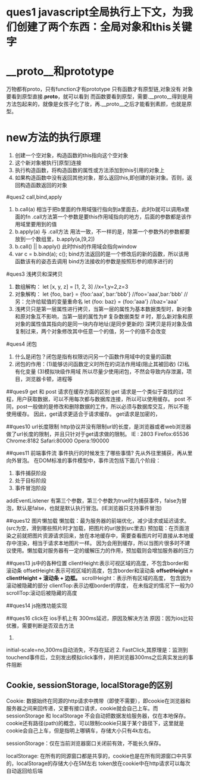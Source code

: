 # ques1  javascript全局执行上下文，为我们创建了两个东西：全局对象和this关键字
# __proto__和prototype
  万物都有proto，只有function才有prototype
  只有函数才有原型链,对象没有
  对象要看到原型直接.__proto__，就可以看到
  而函数要看到原型，需要.__proto__得到是用方法包起来的，就像是女孩子化了妆，再.__proto__之后才能看到素颜，也就是原型。

# new方法的执行原理
  1. 创建一个空对象，构造函数的this指向这个空对象
  2. 这个新对象被执行[原型]连接 
  3. 执行构造函数，将构造函数的属性或方法添加到this引用的对象上
  4. 如果构造函数中没有返回其他对象，那么返回this,即创建的新对象。否则，返回构造函数返回的对象

#ques2  call,bind,apply
  1. b.call(a) 相当于把b里面的作用域强行指向到a里面去，此时b就可以调用a里面的fn
  .call方法第一个参数是要this作用域指向的地方，后面的参数都是该作用域里要用到的值
  2. b.apply(a) 与 .call方法 用法一致，不一样的是，除第一个参数外的参数都要放到一个数组里，b.apply(a,[9,2])
  3. b.call() || b.apply() 此时this的作用域会指向window
  4. var c = b.bind(a);
     c();
     bind方法返回的是一个修改后的新的函数，所以该用函数该有的姿态去调用
     bind方法接收的参数是按照形参的顺序进行的

#ques3 浅拷贝和深拷贝
  1. 数组解构：
    let [x, y, z] = [1, 2, 3]
    //x=1,y=2,z=3
  2. 对象解构：
    let {foo, bar} = {foo:'aaa', bar:'bbb'}
    //foo='aaa',bar:'bbb'
    //另：允许给赋值的变量重命名 
      let {foo: baz} = {foo:'aaa'}
      //baz='aaa'
  3. 浅拷贝只是第一层属性进行拷贝，当第一层的属性为基本数据类型时，新对象和原对象互不影响，当第一层的属性为# 复杂数据类型 # 时，那么新对象和原对象的属性值其指向的是同一块内存地址(是同步更新的)
     深拷贝是将对象及值复制过来，两个对象修改其中任意一个的值，另一个的值不会改变

#ques4 闭包
  1. 什么是闭包？闭包是指有权限访问另一个函数作用域中的变量的函数
  2. 闭包的作用：(1)能够访问函数定义时所在的词法作用域(阻止其被回收)
                (2)私有化变量
                (3)模拟块级作用域
  所以尽量少使用闭包，不然会导致内存泄漏，项目，浏览器卡顿，进程等

##ques9 get 和 post 请求在缓存方面的区别
  get 请求是一个类似于查找的过程，用户获取数据，可以不用每次都与数据库连接，所以可以使用缓存。
  post 不同，post一般做的是修改和删除数据的工作，所以必须与数据库交互，所以不能使用缓存。
  因此，get请求更适合于请求缓存。
  get请求是加密的，

##ques10  url长度限制
  http协议并没有限制url的长度，是浏览器或者web浏览器做了url长度的限制，并且只针对于get请求做的限制。
  IE : 2803
  Firefox:65536
  Chrome:8182
  Safari:80000
  Opera:190000

##ques11  前端事件流
事件执行的时候发生了哪些事情?
先从外往里捕获，再从里向外冒泡。
在DOM标准的事件模型中，事件流包括下面几个阶段：
  1. 事件捕获阶段
  2. 处于目标阶段
  3. 事件冒泡阶段

  addEventListener 有第三个参数，第三个参数为true时为捕获事件，false为冒泡，默认是false，也就是默认执行冒泡。(IE浏览器只支持事件冒泡)

##ques12 图片懒加载
懒加载：最为服务器的前端优化，减少请求或延迟请求。(src为空，滑到哪些照片时才加载，把图片的url放到src里去)
预加载：在页面渲染之前就把图片资源请求回来，放在本地缓存中，需要查看图片时可直接从本地缓存中渲染，相当于请求本地图片一样。
因为会用到缓存，所以当图片很多时不建议使用。懒加载对服务器有一定的缓解压力的作用，预加载则会增加服务器的压力

##ques13 js中的各种位置
clientHeight:表示可视区域的高度，不包含border和滚动条
offsetHeight:表示可视区域的高度，包含border和滚动条 **offsetHeight = clientHeight + 滚动条 + 边框。**
scrollHeight：表示所有区域的高度， 包含因为滚动被隐藏的部分
clientTop:表示边框border的厚度， 在未指定的情况下一般为0
scrollTop:滚动后被隐藏的高度

##ques14 js拖拽功能实现


##ques16 click在 ios手机上有 300ms延迟，原因及解决方法
  原因：因为ios比较优雅，需要判断是否双击方法
1.  <meta name="viewport" content="width=device-width, initial-scale=no">
  initial-scale=no,300ms自动消失，不存在延迟
2. FastClick,其原理是：监测到touchend事件后，立刻发出模拟click事件，并把浏览器300ms之后真实发出的事件阻断

##  Cookie, sessionStorage, localStorage的区别
Cookie: 数据始终在同源的http请求中携带（即使不需要），即cookie在浏览器和服务器之间来回传递，又要有接口请求，cookie就会自己上车。而sessionStorage 和 localStorage 不会自动把数据发给服务器，仅在本地保存。cookie还有路径(path)的概念，可以限制cookie只属于某个路径下，这里就是cookie会自己上车，但是指明上哪辆车，存储大小只有4k左右。

sessionStorage：仅在当前浏览器窗口关闭前有效，不能长久保存。

localStorage: 在所有的同源窗口都是共享的，cookie也是在所有同源窗口中共享的，localStorage的存储大小在5M左右
token放在cookie中在http请求可以每次自动返回给后端
